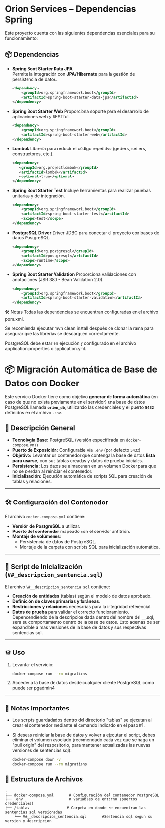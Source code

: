 
# Orion Services – Dependencias Spring

Este proyecto cuenta con las siguientes dependencias esenciales para su funcionamiento:

## 📦 Dependencias

- **Spring Boot Starter Data JPA**  
  Permite la integración con **JPA/Hibernate** para la gestión de persistencia de datos.
  ```xml
  <dependency>
      <groupId>org.springframework.boot</groupId>
      <artifactId>spring-boot-starter-data-jpa</artifactId>
  </dependency>
- **Spring Boot Starter Web**
Proporciona soporte para el desarrollo de aplicaciones web y RESTful.

  ```xml
  <dependency>
      <groupId>org.springframework.boot</groupId>
      <artifactId>spring-boot-starter-web</artifactId>
  </dependency>

- **Lombok**
Librería para reducir el código repetitivo (getters, setters, constructores, etc.).

   ```xml
  <dependency>
      <groupId>org.projectlombok</groupId>
      <artifactId>lombok</artifactId>
      <optional>true</optional>
  </dependency>
- **Spring Boot Starter Test**
Incluye herramientas para realizar pruebas unitarias y de integración.

  ```xml
  <dependency>
      <groupId>org.springframework.boot</groupId>
      <artifactId>spring-boot-starter-test</artifactId>
      <scope>test</scope>
  </dependency>
- **PostgreSQL Driver**
Driver JDBC para conectar el proyecto con bases de datos PostgreSQL.

    ```xml
    <dependency>
        <groupId>org.postgresql</groupId>
        <artifactId>postgresql</artifactId>
        <scope>runtime</scope>
    </dependency>
- **Spring Boot Starter Validation**
Proporciona validaciones con anotaciones (JSR 380 - Bean Validation 2.0).

    ````xml
    <dependency>
        <groupId>org.springframework.boot</groupId>
        <artifactId>spring-boot-starter-validation</artifactId>
    </dependency>
🛠️ Notas
Todas las dependencias se encuentran configuradas en el archivo pom.xml.

Se recomienda ejecutar mvn clean install después de clonar la rama para asegurar que las librerías se descarguen correctamente.

PostgreSQL debe estar en ejecución y configurado en el archivo application.properties o application.yml.

# 📦 Migración Automática de Base de Datos con Docker

Este servicio Docker tiene como objetivo **generar de forma automática** (en caso de que no exista previamente en el servidor) una base de datos PostgreSQL llamada **`orion_db`**, utilizando las credenciales y el puerto **`5432`** definidos en el archivo `.env`.

## 🚀 Descripción General

- **Tecnología Base:** PostgreSQL (versión especificada en `docker-compose.yml`)
- **Puerto de Exposición:** Configurable vía `.env` (por defecto `5432`)
- **Objetivo:** Levantar un contenedor que contenga la base de datos **lista para usarse**, con sus tablas creadas y datos de prueba iniciales.
- **Persistencia:** Los datos se almacenan en un volumen Docker para que no se pierdan al reiniciar el contenedor.
- **Inicialización:** Ejecución automática de scripts SQL para creación de tablas y relaciones.

---

## 🛠 Configuración del Contenedor

El archivo `docker-compose.yml` contiene:

- **Versión de PostgreSQL** a utilizar.
- **Puerto del contenedor** mapeado con el servidor anfitrión.
- **Montaje de volúmenes**:
  - Persistencia de datos de PostgreSQL.
  - Montaje de la carpeta con scripts SQL para inicialización automática.

---

## 📜 Script de Inicialización (`V#_descripcion_sentencia.sql`)

El archivo `V#__descripcion_sentencia.sql` contiene:

- **Creación de entidades** (tablas) según el modelo de datos aprobado.
- **Definición de claves primarias y foráneas**.
- **Restricciones y relaciones** necesarias para la integridad referencial.
- **Datos de prueba** para validar el correcto funcionamiento.
  Dependendiendo de la descripcion dada dentro del nombre del __.sql, sera su comportamiento dentro de la base de datos. Esto ademas de ser expandible a mas versiones de la base de datos y sus respectivas sentencias sql. 

---

## ⚙️ Uso

1. Levantar el servicio:

    ```bash
    docker-compose run --rm migrations
    ```

2. Acceder a la base de datos desde cualquier cliente PostgreSQL como puede ser pgadmin4

---

## 📌 Notas Importantes

- Los scripts guardadados dentro del directorio "tablas" se ejecutan al crear el contenedor mediante el comando indicado en el paso #1.
- Si deseas reiniciar la base de datos y volver a ejecutar el script, debes eliminar el volumen asociado (recomendado cada vez que se haga un "pull origin" del respositorio, para mantener actualizadas las nuevas versiones de sentencias sql):

    ```bash
    docker-compose down -v
    docker-compose run --rm migrations
    ```


## 📂 Estructura de Archivos

```plaintext
.
├── docker-compose.yml       # Configuración del contenedor PostgreSQL
├── .env                     # Variables de entorno (puertos, credenciales)
├── /tablas                 # Carpeta en donde se encuentran las sentencias sql versionadas
    └── V#__descripcion_sentencia.sql       #Sentencia sql segun su version y descripcion

